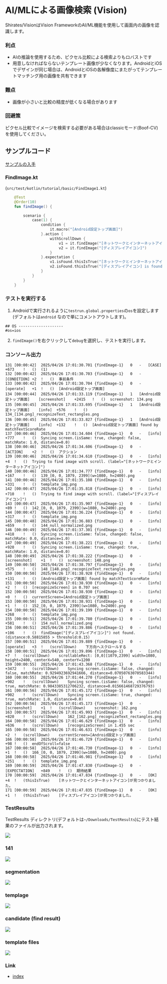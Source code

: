 # AI/MLによる画像検索 (Vision)

Shirates/VisionはVision FrameworkのAI/ML機能を使用して画面内の画像を認識します。

### 利点

- AIの推論を使用するため、ピクセル比較による検索よりもロバストです
- 用意しなければならないテンプレート画像が少なくなります。AndroidとiOSでデザインが同じ場合は、AndroidとiOSの各解像度にまたがってテンプレートマッチング用の画像を共有できます

### 難点

- 画像が小さいと比較の精度が低くなる場合があります

### 回避策

ピクセル比較でイメージを検索する必要がある場合はclassicモード(Boof-CV)を使用してください。

## サンプルコード

[サンプルの入手](../../getting_samples_ja.md)

### FindImage.kt

(`src/test/kotlin/tutorial/basic/FindImage1.kt`)

```kotlin
    @Test
    @Order(10)
    fun findImage() {

        scenario {
            case(1) {
                condition {
                    it.macro("[Android設定トップ画面]")
                }.action {
                    withScrollDown {
                        v1 = it.findImage("[ネットワークとインターネットアイコン]")
                        v2 = it.findImage("[ディスプレイアイコン]")
                    }
                }.expectation {
                    v1.isFound.thisIsTrue("[ネットワークとインターネットアイコン] is found.")
                    v2.isFound.thisIsTrue("[ディスプレイアイコン] is found.")
                }
            }
        }
    }
```

### テストを実行する

1. Androidで実行されるように`testrun.global.properties`の`os`を設定します (デフォルトは`android`
   なので単にコメントアウトします)。

```properties
## OS --------------------
#os=ios
```

2. `findImage()`を右クリックして`debug`を選択し、テストを実行します。

### コンソール出力

```
131	[00:00:42]	2025/04/26 17:01:30.701	{findImage-1}	0	-	[CASE]	+673	!	()	(1)
132	[00:00:42]	2025/04/26 17:01:30.703	{findImage-1}	0	-	[CONDITION]	+2	!	()	事前条件
133	[00:00:42]	2025/04/26 17:01:30.704	{findImage-1}	0	-	[operate]	+1	!	()	[Android設定トップ画面]
134	[00:00:44]	2025/04/26 17:01:33.119	{findImage-1}	1	[Android設定トップ画面]	[screenshot]	+2415	!	()	screenshot: 134.png
135	[00:00:45]	2025/04/26 17:01:33.695	{findImage-1}	1	[Android設定トップ画面]	[info]	+576	!	()	134_[134.png]_recognizeText_rectangles.png
136	[00:00:45]	2025/04/26 17:01:33.827	{findImage-1}	1	[Android設定トップ画面]	[info]	+132	!	()	[Android設定トップ画面] found by matchTextScoreRate
137	[00:00:46]	2025/04/26 17:01:34.604	{findImage-1}	0	-	[info]	+777	!	()	Syncing screen.(isSame: true, changed: false, matchRate: 1.0, distance=0.0)
138	[00:00:46]	2025/04/26 17:01:34.606	{findImage-1}	0	-	[ACTION]	+2	!	()	アクション
139	[00:00:46]	2025/04/26 17:01:34.610	{findImage-1}	0	-	[info]	+4	!	()	Trying to find image with scroll. (label="[ネットワークとインターネットアイコン]")
140	[00:00:46]	2025/04/26 17:01:34.777	{findImage-1}	0	-	[info]	+167	!	()	139_[0, 0, 1079, 2399](w=1080, h=2400).png
141	[00:00:46]	2025/04/26 17:01:35.108	{findImage-1}	0	-	[info]	+331	!	()	template_img.png
142	[00:00:47]	2025/04/26 17:01:35.818	{findImage-1}	0	-	[info]	+710	!	()	Trying to find image with scroll. (label="[ディスプレイアイコン]")
143	[00:00:47]	2025/04/26 17:01:35.907	{findImage-1}	0	-	[info]	+89	!	()	142_[0, 0, 1079, 2399](w=1080, h=2400).png
144	[00:00:47]	2025/04/26 17:01:36.224	{findImage-1}	0	-	[info]	+317	!	()	template_img.png
145	[00:00:48]	2025/04/26 17:01:36.883	{findImage-1}	0	-	[info]	+659	!	()	144_null_normalized.png
146	[00:00:49]	2025/04/26 17:01:37.301	{findImage-1}	0	-	[info]	+418	!	()	Syncing screen.(isSame: false, changed: false, matchRate: 0.0, distance=1.0)
147	[00:00:49]	2025/04/26 17:01:38.221	{findImage-1}	0	-	[info]	+920	!	()	Syncing screen.(isSame: true, changed: true, matchRate: 1.0, distance=0.0)
148	[00:00:49]	2025/04/26 17:01:38.222	{findImage-1}	0	-	[screenshot]	+1	!	()	screenshot: 148.png
149	[00:00:50]	2025/04/26 17:01:38.797	{findImage-1}	0	-	[info]	+575	!	()	148_[148.png]_recognizeText_rectangles.png
150	[00:00:50]	2025/04/26 17:01:38.928	{findImage-1}	0	-	[info]	+131	!	()	[Android設定トップ画面] found by matchTextScoreRate
151	[00:00:50]	2025/04/26 17:01:38.930	{findImage-1}	0	-	[info]	+2	!	()	[recognizeScreen] in 0.707 sec
152	[00:00:50]	2025/04/26 17:01:38.930	{findImage-1}	0	-	[info]	+0	!	()	currentScreen=[Android設定トップ画面]
153	[00:00:50]	2025/04/26 17:01:38.931	{findImage-1}	0	-	[info]	+1	!	()	152_[0, 0, 1079, 2399](w=1080, h=2400).png
154	[00:00:50]	2025/04/26 17:01:39.199	{findImage-1}	0	-	[info]	+268	!	()	template_img.png
155	[00:00:51]	2025/04/26 17:01:39.780	{findImage-1}	0	-	[info]	+581	!	()	154_null_normalized.png
156	[00:00:51]	2025/04/26 17:01:39.886	{findImage-1}	0	-	[info]	+106	!	()	findImage("[ディスプレイアイコン]") not found. (distance:0.58815855 > threshold:0.15)
157	[00:00:51]	2025/04/26 17:01:39.889	{findImage-1}	0	-	[operate]	+3	!	(scrollDown)	下方向へスクロールする
158	[00:00:51]	2025/04/26 17:01:39.896	{findImage-1}	0	-	[info]	+7	!	(scrollDown)	scrollableRect: [0,0][1079,2399] width=1080, height=2400, centerX=540, centerY=1200
159	[00:00:55]	2025/04/26 17:01:43.368	{findImage-1}	0	-	[info]	+3472	!	(scrollDown)	Syncing screen.(isSame: false, changed: false, matchRate: 0.9294923692941666, distance=0.07050763070583344)
160	[00:00:55]	2025/04/26 17:01:44.270	{findImage-1}	0	-	[info]	+902	!	(scrollDown)	Syncing screen.(isSame: false, changed: true, matchRate: 0.9843385312706232, distance=0.015661468729376793)
161	[00:00:56]	2025/04/26 17:01:45.172	{findImage-1}	0	-	[info]	+902	!	(scrollDown)	Syncing screen.(isSame: true, changed: true, matchRate: 1.0, distance=0.0)
162	[00:00:56]	2025/04/26 17:01:45.173	{findImage-1}	0	-	[screenshot]	+1	!	(scrollDown)	screenshot: 162.png
163	[00:00:57]	2025/04/26 17:01:45.993	{findImage-1}	0	-	[info]	+820	!	(scrollDown)	162_[162.png]_recognizeText_rectangles.png
164	[00:00:58]	2025/04/26 17:01:46.629	{findImage-1}	0	-	[info]	+636	!	(scrollDown)	[recognizeScreen] in 1.455 sec
165	[00:00:58]	2025/04/26 17:01:46.631	{findImage-1}	0	-	[info]	+2	!	(scrollDown)	currentScreen=[Android設定トップ画面]
166	[00:00:58]	2025/04/26 17:01:46.729	{findImage-1}	0	-	[info]	+98	!	()	endOfScroll=false
167	[00:00:58]	2025/04/26 17:01:46.730	{findImage-1}	0	-	[info]	+1	!	()	166_[0, 0, 1079, 2399](w=1080, h=2400).png
168	[00:00:58]	2025/04/26 17:01:46.981	{findImage-1}	0	-	[info]	+251	!	()	template_img.png
169	[00:00:59]	2025/04/26 17:01:47.830	{findImage-1}	0	-	[EXPECTATION]	+849	!	()	期待結果
170	[00:00:59]	2025/04/26 17:01:47.834	{findImage-1}	0	-	[OK]	+4	!	(thisIsTrue)	[ネットワークとインターネットアイコン]が見つかりました。
171	[00:00:59]	2025/04/26 17:01:47.835	{findImage-1}	0	-	[OK]	+1	!	(thisIsTrue)	[ディスプレイアイコン]が見つかりました。
```

### TestResults

TestResults ディレクトリ(デフォルトは`~/Downloads/TestResults`)にテスト結果のファイルが出力されます。

![](_images/find_image_testresults_ja.png)

### 141

![](_images/141_ja.png)

### segmentation

![](_images/141_segmentation_ja.png)

### templage

![](_images/170_template.png)

### candidate (find result)

![](_images/170_candidate.png)

### template files

![](_images/template_files_ja.png)

### Link

- [index](../../../index_ja.md)
